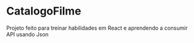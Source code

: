 # CatalogoFilme
Projeto feito para treinar habilidades em React e aprendendo a consumir API usando Json
